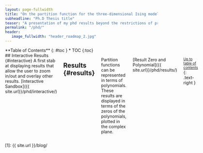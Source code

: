```yaml
---
layout: page-fullwidth
title: "On the partition function for the three-dimensional Ising model"
subheadline: "Ph.D Thesis title"
teaser: "A presentation of my phd results beyond the restrictions of printed paper..."
permalink: "/phd/"
header:
   image_fullwidth: "header_roadmap_2.jpg"
---
```

<div class="row">
<div class="medium-4 medium-push-8 columns" markdown="1">
<div class="panel radius" markdown="1">
**Table of Contents**
{: #toc }
*  TOC
{:toc}
</div>
</div><!-- /.medium-4.columns -->



<div class="medium-8 medium-pull-4 columns" markdown="1">
## Interactive Results {#interactive}
A first stab at displaying results that allow the user to zoom in/out and overlay other results. [Interactive Sandbox]({{ site.url}}/phd/interactive/)

## Results    {#results}
Partition functions can be represented in terms of polynomials. These results are displayed in terms of the zeros of the polynomials, plotted in the complex plane.

[Result Zero and Polynomial]({{ site.url}}/phd/results/)


<small markdown="1">[Up to table of contents](#toc)</small>
{: .text-right }



</div><!-- /.medium-8.columns -->
</div><!-- /.row -->

 [1]: {{ site.url }}/blog/
